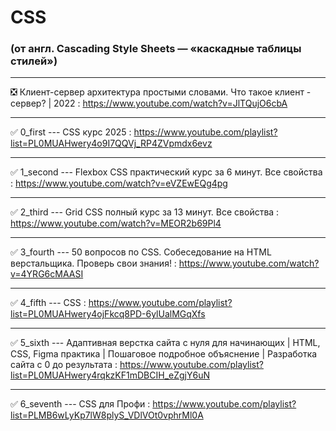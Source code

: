 # CSS 

### (от англ. Cascading Style Sheets — «каскадные таблицы стилей»)

____

❎ Клиент-сервер архитектура простыми словами. Что такое клиент - сервер? | 2022 : https://www.youtube.com/watch?v=JlTQujO6cbA

____

✅ 0_first --- CSS курс 2025 : https://www.youtube.com/playlist?list=PL0MUAHwery4o9I7QQVj_RP4ZVpmdx6evz

____

✅ 1_second --- Flexbox CSS практический курс за 6 минут. Все свойства : https://www.youtube.com/watch?v=eVZEwEQg4pg

____

✅ 2_third --- Grid CSS полный курс за 13 минут. Все свойства : https://www.youtube.com/watch?v=MEOR2b69Pl4

____

✅ 3_fourth --- 50 вопросов по CSS. Собеседование на HTML верстальщика. Проверь свои знания! : https://www.youtube.com/watch?v=4YRG6cMAASI

____

✅ 4_fifth --- CSS : https://www.youtube.com/playlist?list=PL0MUAHwery4ojFkcq8PD-6ylUalMGqXfs

____

✅ 5_sixth --- Адаптивная верстка сайта с нуля для начинающих | HTML, CSS, Figma практика | Пошаговое подробное объяснение | Разработка сайта с 0 до результата : https://www.youtube.com/playlist?list=PL0MUAHwery4rqkzKF1mDBCIH_eZgjY6uN

____

✅ 6_seventh --- CSS для Профи : https://www.youtube.com/playlist?list=PLMB6wLyKp7lW8plyS_VDlVOt0vphrMl0A
